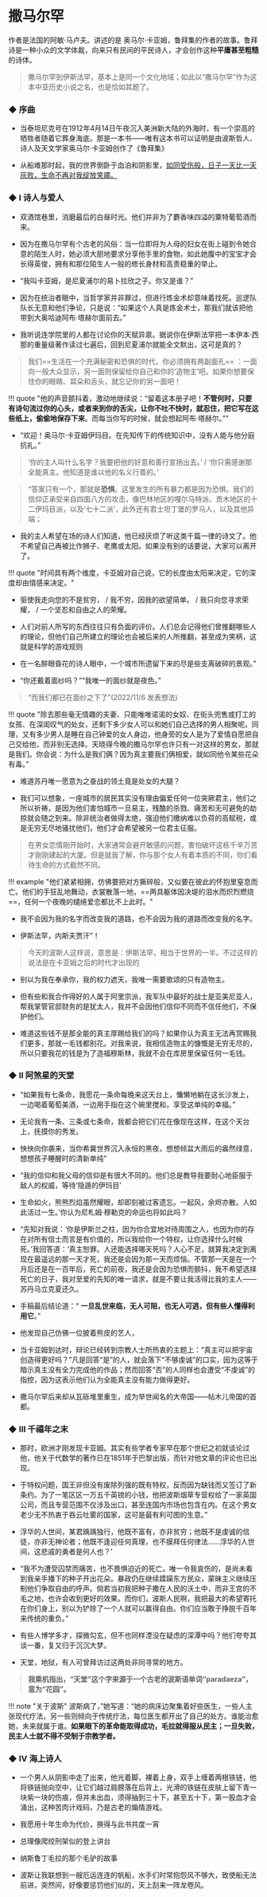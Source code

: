 # 撒马尔罕


作者是法国的阿敏·马卢夫。讲述的是 奥马尔·卡亚姆，鲁拜集的作者的故事。鲁拜诗是一种小众的文学体裁，向来只有民间的平民诗人，才会创作这种**平庸甚至粗糙**的诗体。

> 撒马尔罕到伊斯法罕，基本上是同一个文化地域；如此以“撒马尔罕”作为这本中亚历史小说之名，也是恰如其题了。

### ◆   序曲

- 当泰坦尼克号在1912年4月14日午夜沉入美洲新大陆的外海时，有一个崇高的牺牲者随着它葬身海底。那是一本书——唯有这本书可以证明是由波斯哲人、诗人及天文学家奥马尔·卡亚姆创作了《鲁拜集》

- 从船难那时起，我的世界倒卧于血泊和阴影里，<u>如同受伤般，日子一天比一天灰败，生命不再对我绽放笑靥。</u>

### ◆   Ⅰ 诗人与爱人

- 双酒馆巷里，消磨最后的白昼时光。他们并非为了麝香味四溢的粟特葡萄酒而来。

- 因为在撒马尔罕有个古老的风俗：当一位即将为人母的妇女在街上碰到令她合意的陌生人时，她必须大胆地要求分享他手里的食物，如此她腹中的宝宝才会长得英俊，拥有和那位陌生人一般的修长身材和高贵稳重的举止。

- “我叫卡亚姆，是尼夏浦尔的易卜拉欣之子。你又是谁？”

- 因为在统治者眼中，当哲学家并非罪过，但进行炼金术却意味着找死。巡逻队队长无意和他们争论，只是说：“如果这个人真是炼金术士，那我们就该把他带到大奥哈迪阿布·塔赫尔面前去。”

- 我听说连学院里的人都在讨论你的天赋异禀。据说你在伊斯法罕把一本伊本·西那的重量级著作读过七遍后，回到尼夏浦尔就能全文默出，这可是真的？

> 我们==生活在一个充满秘密和恐惧的时代，你必须拥有两副面孔== ：一面向一般大众显示，另一面则保留给你自己和你的‘造物主’吧。如果你想要保住你的眼睛、耳朵和舌头，就忘记你的另一面吧！

!!! quote "他的声音颤抖着，激动地继续说：“留着这本册子吧！**不管何时，只要有诗句流过你的心头，或者来到你的舌尖，让你不吐不快时，就忍住，把它写在这些纸上，偷偷地保存下来**。而每当你写的时候，就会想起阿布·塔赫尔。”"

- “欢迎！奥马尔·卡亚姆伊玛目。在先知传下的传统知识中，没有人能与他分庭抗礼。”

> ‘你的主人叫什么名字？我要把他的好意和善行宣扬出去。’ / ‘你只需感谢那全能真主。他知道是谁以他的名义行善的。’

> “答案只有一个，那就是**恐惧**。这里发生的所有暴力都是因为恐惧。我们的信仰正承受来自四面八方的攻击，像巴林地区的嘎尔马特派、贡木地区的十二伊玛目派，以及‘七十二派’，此外还有君士坦丁堡的罗马人，以及其他异端；

- 我的主人希望在场的诗人们知道，他已经厌烦了听这类千篇一律的诗文了。他不希望自己再被比作狮子、老鹰或太阳。如果没有别的话要说，大家可以离开了。

!!! quote "时间具有两个维度，卡亚姆对自己说，它的长度由太阳来决定，它的深度却由情感来决定。"

- 驱使我走向您的不是贫穷， / 我不穷，因我的欲望简单。 / 我只向您寻求荣耀， / 一个坚忍和自由之人的荣耀。

- 人们对前人所写的东西往往只有负面的评价。人们总会记得他们曾推翻哪些人的理论，但他们自己所建立的理论也会被后来的人所推翻，甚至成为笑柄，这就是科学的游戏规则

- 在一名醉眼昏花的诗人眼中，一个城市所遗留下来的尽是些支离破碎的景观。”

- “你还戴着面纱吗？”“我唯一的面纱就是夜色。”

> “而我们都已在面纱之下了”(2022/11/6 发表想法)

!!! quote "除去那些毫无情趣的夫妻、只能唯唯诺诺的女奴、在街头兜售或打工的女孩、在深闺叹气的处女，还剩下多少女人可以和她们自己选择的男人相聚呢。同理，又有多少男人是睡在自己钟爱的女人身边，他身旁的女人是为了爱情自愿把自己交给他，而非别无选择。天晓得今晚的撒马尔罕也许只有一对这样的男女，那就是我们。你会说：为什么是我们俩？因为真主要我们俩相爱，就如同他令某些花朵有毒。”

- 难道苏丹唯一愿意为之奋战的领土竟是处女的大腿？

- 我们可以想象，一座城市的居民其实没有理由偏爱任何一位突厥君主，他们之所以祈祷，是因为他们害怕城市一旦易主，残酷的杀戮、痛苦和无可避免的劫掠就会随之到来。除非统治者做得太绝，强迫他们缴纳难以负荷的高赋税，或是无穷无尽地骚扰他们，他们才会希望被另一位君主征服。

> 在男女恋情刚开始时，大家通常会避开敏感的问题，害怕破坏这栋千辛万苦才刚刚建起的大厦。但是就我了解，你与那个女人有着本质的不同，你们看待生命的方式截然不同。

!!! example "他们紧紧相拥，仿佛要把对方撕碎般，又似要在彼此的怀抱里窒息而亡。他们的手狂乱地舞动，衣裳散落一地，==两具躯体因决堤的泪水而炽烈燃烧==，任何一个夜晚的缱绻爱恋都比不上此时。"

- 我不会因为我的名字而改变我的道路，也不会因为我的道路而改变我的名字。

- 伊斯法罕，内斯夫贾汗”！

> 今天的波斯人这样说，意思是：伊斯法罕，相当于世界的一半。不过这样的说法是在卡亚姆之后的时代才出现的

- 别以为我在奉承你，我的权力遮天，我唯一需要歌颂的只有造物主。

- 但有些和我合作得好的人属于阿里宗派，我军队中最好的战士是亚美尼亚人，帮我掌管官邸财务的是犹太人，我并不会因他们信仰不同而不信任他们，不保护他们。

- 难道这些钱不是那全能的真主厚赐给我们的吗？如果你认为真主无法再赏赐我们更多，那就一毛钱都别花。对我来说，我相信造物主的慷慨是无穷无尽的，所以只要我花的钱是为了造福穆斯林，我就不会在库房里保留任何一毛钱。

### ◆   Ⅱ 阿煞星的天堂

- “如果我有七条命，我愿花一条命每晚来这天台上，慵懒地躺在这长沙发上，一边喝着葡萄美酒，一边用手指在这个碗里搅和，享受这单纯的幸福。”

- 无论我有一条、三条或七条命，我都会把它们花在像现在这样，在这个天台上，抚摸你的秀发。

- 怏怏向你袭来，当你希冀世界沉入永恒的黑夜，想想倾盆大雨后的盎然绿意，想想孩子睡醒时的清新单纯”

- “我的信仰和我父母的信仰是有很大不同的。他们总是教导我要耐心地臣服于敌人的权威，等待‘隐遁的伊玛目’

- 生命如火，熊熊烈焰虽然耀眼，却即刻被过客遗忘。一起风，余烬亦散。人如此活过一生。’你认为尼札姆·穆勒克的命运也将如此吗？

- “先知对我说：‘你是伊斯兰之柱，因为你合宜地对待周围之人，也因为你的存在对所有信士而言是有价值的，所以我给你一个特权，让你选择什么时候死。’我回答道：‘真主恕罪。人还能选择哪天死吗？人心不足，就算我决定到离现在最遥远的那一天才死，我还是会因为那一天而烦恼。不管那一天是在一个月后还是在一百年后，死亡的前夜，我还是会因为恐惧而颤抖，我不希望选择死亡的日子，我对至爱的先知的唯一请求，就是不要让我活得比我的主人——苏丹马立克夏还久。

- 手稿最后结论道：“ **一旦乱世来临，无人可阻，也无人可逃，但有些人懂得利用它**。”

- 他发现自己仿佛一位披着熊皮的艺人，

- 当卡亚姆到达时，辩论已经转到宗教人士所热衷的主题上：“真主可以把宇宙创造得更好吗？”凡是回答“是”的人，就会落下“不够虔诚”的口实，因为这等于暗示真主没有全力完成他的作品；然而回答“否”的人同样也会遭受“不虔诚”的指控，因为这表示他们认为全能真主没有能力做得更好。

- 撒马尔罕后来却从瓦砾堆里重生，成为举世闻名的大帝国——帖木儿帝国的首都。

### ◆   Ⅲ 千禧年之末

- 那时，欧洲才刚发现卡亚姆。其实有些学者专家早在那个世纪之初就谈论过他，他关于代数学的著作已在1851年于巴黎出版，而针对他文章的评论也已出现。

- 于特权问题，国王非但没有废除列强的既有特权，反而因为缺钱而又签订了新条约。为了一笔区区一万五千英镑的小钱，他把波斯烟草专营权给了一家英国公司，而且专营范围不仅涉及出口，甚至连国内市场也包含在内。在这个男女老少无不热衷于吞云吐雾的国家，这可是最有利可图的生意。”

- 浮华的人世间，某君踽踽独行，他既不富有，亦非贫穷；他既不是虔诚的信徒，亦非无神论者；他既不逢迎任何真理，也不膜拜任何律法……浮华的人世间，这悲戚的勇者是何人也？’

- “我不为遭受囚禁而痛苦，也不畏惧迫近的死亡。唯一令我哀伤的，是尚未看到我亲手播下的种子开出花朵。暴政仍在继续蹂躏东方民众，蒙昧主义继续压制他们争取自由的呼声。倘若当初我把种子撒在人民的沃土中，而非王宫的不毛之地，也许会收到更好的效果。而你们，波斯人民啊，我把最大的希望寄托在你们身上，别以为铲除了一个人就可以赢得自由。你们应当敢于挣脱千百年来传统的重负。”

- 有些人博学多才，探微勾玄，但不也同样湮没在疑虑的深潭中吗？他们夸夸其谈一番，复又归于沉沉大梦。

- 天堂，地狱，有人可曾拜访过这两处非同寻常的地方。

> **我乘机指出，“天堂”这个字来源于一个古老的波斯语单词“paradaeza”，意为“花园”。**


!!! note "关于波斯"
    波斯病了，”她写道：“她的病床边聚集着好些医生，一些人主张现代疗法，另一些则倾向于传统疗法，每位医生都开出了自己的处方。谁能治愈她，未来就属于谁。**如果眼下的革命能取得成功，毛拉就得服从民主；一旦失败，民主人士就不得不受制于宗教学者。**


### ◆   Ⅳ 海上诗人

- 一个男人从阴影中走了出来，他光着脚，裸着上身，双手上缠着两根铁链，他将铁链抛向空中，让它们越过肩膀落在后背上，光滑的铁链在皮肤上留下青一块紫一块的伤痕，但并未出血，须得抽到三十下，甚至五十下，第一股血才会涌出，这种苦肉计戏码，乃是古老的煽情游戏。

- 我愿用十年生命为代价，换得与此书共度一宵

- 总理像爬绞刑架似的登上讲台

- 纳斯鲁丁毛拉的那个毛驴的故事

- 波斯让我联想到一艘厄运连连的帆船，水手们时常抱怨风不够大，致使船无法前进，突然间，好像要惩罚他们似的，天上刮来一阵龙卷风。

